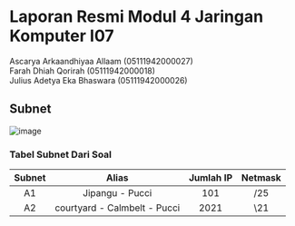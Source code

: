 # Laporan Resmi Modul 4 Jaringan Komputer I07
Ascarya Arkaandhiyaa Allaam (05111942000027)\
Farah Dhiah Qorirah (05111942000018)\
Julius Adetya Eka Bhaswara (05111942000026)

## Subnet

![image](https://user-images.githubusercontent.com/77782259/143684812-c3134e39-bd3a-48ba-9d5c-bd4671fc5577.png)

### Tabel Subnet Dari Soal


**Subnet**|**Alias**|**Jumlah IP**|**Netmask**|
:-------:| :-------------:|:---------:|:-------:
| A1      | Jipangu - Pucci               |  101      |  /25    |
| A2      | courtyard - Calmbelt - Pucci  |  2021     |  \21    |
